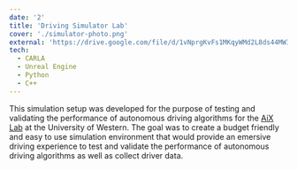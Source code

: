 ```yaml
---
date: '2'
title: 'Driving Simulator Lab'
cover: './simulator-photo.png'
external: 'https://drive.google.com/file/d/1vNprgKvFs1MKqyWMd2L8ds44MWIuxAvq/view?usp=drive_link'
tech:
  - CARLA
  - Unreal Engine
  - Python
  - C++
---
```


This simulation setup was developed for the purpose of testing and validating the performance of autonomous driving algorithms for the [AiX Lab](https://www.aixlab.ca) at the University of Western. The goal was to create a budget friendly and easy to use simulation environment that would provide an emersive driving experience to test and validate the performance of autonomous driving algorithms as well as collect driver data.
